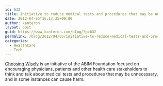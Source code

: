 ```yaml
---
id: 632
title: Initiative to reduce medical tests and procedures that may be unnecessary
date: 2012-04-05T16:17:35+00:00
author: kanteron
layout: post
guid: https://www.kanteron.com/blog/?p=632
permalink: /blog/2012/04/05/initiative-to-reduce-medical-tests-and-procedures-that-may-be-unnecessary/
categories:
  - HealthCare
  - Tech
---
```

<a title="https://choosingwisely.org/" href="https://choosingwisely.org/" target="_blank">Choosing Wisely</a> is an initiative of the ABIM Foundation focused on encouraging physicians, patients and other health care stakeholders to think and talk about medical tests and procedures that may be unnecessary, and in some instances can cause harm. 